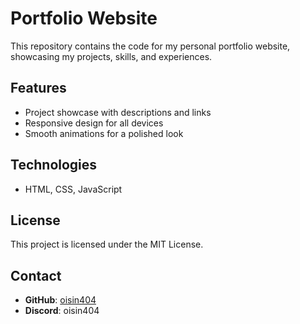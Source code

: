 # Portfolio Website

This repository contains the code for my personal portfolio website, showcasing my projects, skills, and experiences.

## Features
- Project showcase with descriptions and links
- Responsive design for all devices
- Smooth animations for a polished look

## Technologies
- HTML, CSS, JavaScript

## License
This project is licensed under the MIT License.

## Contact
- **GitHub**: [oisin404](https://github.com/oisin404)
- **Discord**: oisin404
